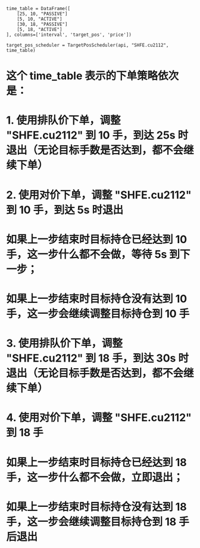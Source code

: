
```
time_table = DataFrame([
    [25, 10, "PASSIVE"]
    [5, 10, "ACTIVE"]
    [30, 18, "PASSIVE"]
    [5, 18, "ACTIVE"]
], columns=['interval', 'target_pos', 'price'])

target_pos_scheduler = TargetPosScheduler(api, "SHFE.cu2112", time_table)
```


# 这个 time_table 表示的下单策略依次是：
# 1. 使用排队价下单，调整 "SHFE.cu2112" 到 10 手，到达 25s 时退出（无论目标手数是否达到，都不会继续下单）
# 2. 使用对价下单，调整 "SHFE.cu2112" 到 10 手，到达 5s 时退出
#    如果上一步结束时目标持仓已经达到 10 手，这一步什么都不会做，等待 5s 到下一步；
#    如果上一步结束时目标持仓没有达到 10 手，这一步会继续调整目标持仓到 10 手
# 3. 使用排队价下单，调整 "SHFE.cu2112" 到 18 手，到达 30s 时退出（无论目标手数是否达到，都不会继续下单）
# 4. 使用对价下单，调整 "SHFE.cu2112" 到 18 手
#    如果上一步结束时目标持仓已经达到 18 手，这一步什么都不会做，立即退出；
#    如果上一步结束时目标持仓没有达到 18 手，这一步会继续调整目标持仓到 18 手后退出